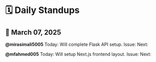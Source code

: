 # 🗓 Daily Standups

## 📅 March 07, 2025
**@mirasimali5005**
Today: Will complete Flask API setup.
Issue:
Next: 

**@mfahmed005**
Today: Will setup Next.js frontend layout.
Issue:
Next:
